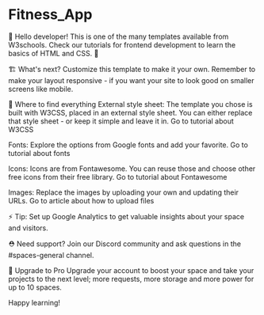 # Fitness_App

👋 Hello developer!
This is one of the many templates available from W3schools. Check our tutorials for frontend development to learn the basics of HTML and CSS. 🦄

🏗 What's next?
Customize this template to make it your own. Remember to make your layout responsive - if you want your site to look good on smaller screens like mobile.

🎨 Where to find everything
External style sheet: The template you chose is built with W3CSS, placed in an external style sheet. You can either replace that style sheet - or keep it simple and leave it in.
Go to tutorial about W3CSS

Fonts: Explore the options from Google fonts and add your favorite.
Go to tutorial about fonts

Icons: Icons are from Fontawesome. You can reuse those and choose other free icons from their free library.
Go to tutorial about Fontawesome

Images: Replace the images by uploading your own and updating their URLs.
Go to article about how to upload files

⚡️ Tip: Set up Google Analytics to get valuable insights about your space and visitors.

⛑ Need support?
Join our Discord community and ask questions in the #spaces-general channel.

🚀 Upgrade to Pro
Upgrade your account to boost your space and take your projects to the next level; more requests, more storage and more power for up to 10 spaces.

Happy learning!
